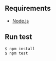 
## Requirements

* [Node.js](https://nodejs.org/en/)

## Run test

```
$ npm install
$ npm test
```
